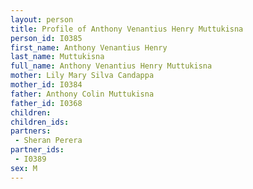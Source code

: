 ```yaml
---
layout: person
title: Profile of Anthony Venantius Henry Muttukisna
person_id: I0385
first_name: Anthony Venantius Henry
last_name: Muttukisna
full_name: Anthony Venantius Henry Muttukisna
mother: Lily Mary Silva Candappa
mother_id: I0384
father: Anthony Colin Muttukisna
father_id: I0368
children:
children_ids:
partners:
 - Sheran Perera
partner_ids:
 - I0389
sex: M
---
```


